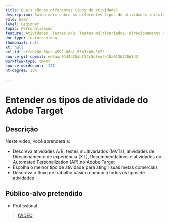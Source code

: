 ```yaml
---
title: Quais são os diferentes tipos de atividade?
description: Saiba mais sobre os diferentes tipos de atividades incluídos no Adobe Target e como podem ajudar a atingir suas metas. Assista a este vídeo para saber mais sobre noções básicas das atividades A/B, Testes multivariados (MVTs), Direcionamento de experiência (XT), Recommendations e atividades do Automated Personalization (AP).
role: User
level: Beginner
topic: Personalização
feature: Atividades, Testes A/B, Testes multivariados, Direcionamento de experiência, Recommendations, Automated Personalization, Visual Experience Composer (VEC)
doc-type: feature video
thumbnail: null
kt: null
exl-id: effcb28d-56cc-4592-86b1-53b1c68e3672
source-git-commit: ee9aac0144e35abf32c5d8eafe10a013bf30d8d3
workflow-type: tm+mt
source-wordcount: '121'
ht-degree: 36%

---
```


# Entender os tipos de atividade do Adobe Target

## Descrição

Neste vídeo, você aprenderá a:

* Descreva atividades A/B, testes multivariados (MVTs), atividades de Direcionamento de experiência (XT), Recommendations e atividades do Automated Personalization (AP) no Adobe Target
* Escolha o melhor tipo de atividade para atingir suas metas comerciais
* Descreva o fluxo de trabalho básico comum a todos os tipos de atividades

## Público-alvo pretendido

* Profissional

>[!VIDEO](https://video.tv.adobe.com/v/17386/?quality=12)
